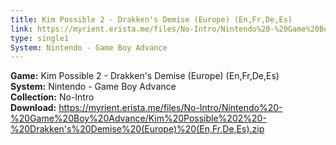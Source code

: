 ```yaml
---
title: Kim Possible 2 - Drakken's Demise (Europe) (En,Fr,De,Es)
link: https://myrient.erista.me/files/No-Intro/Nintendo%20-%20Game%20Boy%20Advance/Kim%20Possible%202%20-%20Drakken's%20Demise%20(Europe)%20(En,Fr,De,Es).zip
type: single1
System: Nintendo - Game Boy Advance
---
```

<b>Game:</b> Kim Possible 2 - Drakken's Demise (Europe) (En,Fr,De,Es)<br>
<b>System:</b> Nintendo - Game Boy Advance<br>
<b>Collection:</b> No-Intro<br>
<b>Download:</b> https://myrient.erista.me/files/No-Intro/Nintendo%20-%20Game%20Boy%20Advance/Kim%20Possible%202%20-%20Drakken's%20Demise%20(Europe)%20(En,Fr,De,Es).zip